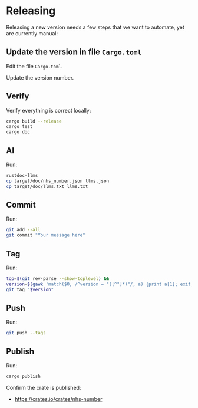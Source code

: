 # Releasing

Releasing a new version needs a few steps that we want to automate, yet are currently manual:

## Update the version in file `Cargo.toml`

Edit the file `Cargo.toml`.

Update the version number.

## Verify

Verify everything is correct locally:

```sh
cargo build --release
cargo test
cargo doc
```

## AI

Run:

```sh
rustdoc-llms
cp target/doc/nhs_number.json llms.json
cp target/doc/llms.txt llms.txt
```

## Commit

Run:

```sh
git add --all
git commit "Your message here"
```

## Tag

Run:

```sh
top=$(git rev-parse --show-toplevel) &&
version=$(gawk 'match($0, /^version = "([^"]*)"/, a) {print a[1]; exit;}' "$top/Cargo.toml") &&
git tag "$version"
```

## Push

Run:

```sh
git push --tags
```

## Publish

Run:

```sh
cargo publish
```

Confirm the crate is published:

* <https://crates.io/crates/nhs-number>
